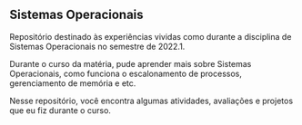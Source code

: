 ## Sistemas Operacionais

Repositório destinado às experiências vividas como durante a disciplina de Sistemas Operacionais no semestre de 2022.1.

Durante o curso da matéria, pude aprender mais sobre Sistemas Operacionais, como funciona o escalonamento de processos, gerenciamento de memória e etc.

Nesse repositório, você encontra algumas atividades, avaliações e projetos que eu fiz durante o curso.